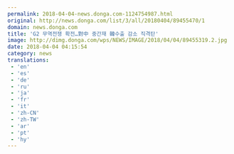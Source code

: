 ```yaml
---
permalink: 2018-04-04-news.donga.com-1124754987.html
original: http://news.donga.com/list/3/all/20180404/89455470/1
domain: news.donga.com
title: 'G2 무역전쟁 확전…對中 중간재 韓수출 감소 직격탄'
image: http://dimg.donga.com/wps/NEWS/IMAGE/2018/04/04/89455319.2.jpg
date: 2018-04-04 04:15:54
category: news
translations: 
 - 'en'
 - 'es'
 - 'de'
 - 'ru'
 - 'ja'
 - 'fr'
 - 'it'
 - 'zh-CN'
 - 'zh-TW'
 - 'ar'
 - 'pt'
 - 'hy'
---
```


